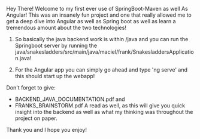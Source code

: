 Hey There!
Welcome to my first ever use of SpringBoot-Maven as well As Angular!
This was an insanely fun project and one that really allowed me to get a deep dive into Angular as well as Spring boot
as well as learn a tremendous amount about the two technologies!



1. So basically the java backend work is within /java and you can run the Springboot server by running the
java/snakesladders/src/main/java/maciel/frank/SnakesladdersApplication.java!

2. For the Angular app you can simply go ahead and type 'ng serve' and this should start up the webapp!


Don't forget to give:
- BACKEND_JAVA_DOCUMENTATION.pdf
and
- FRANKS_BRAINSTORM.pdf
A read as well, as this will give you quick insight into the backend as well as what my thinking was
throughout the project on paper.

Thank you and I hope you enjoy!